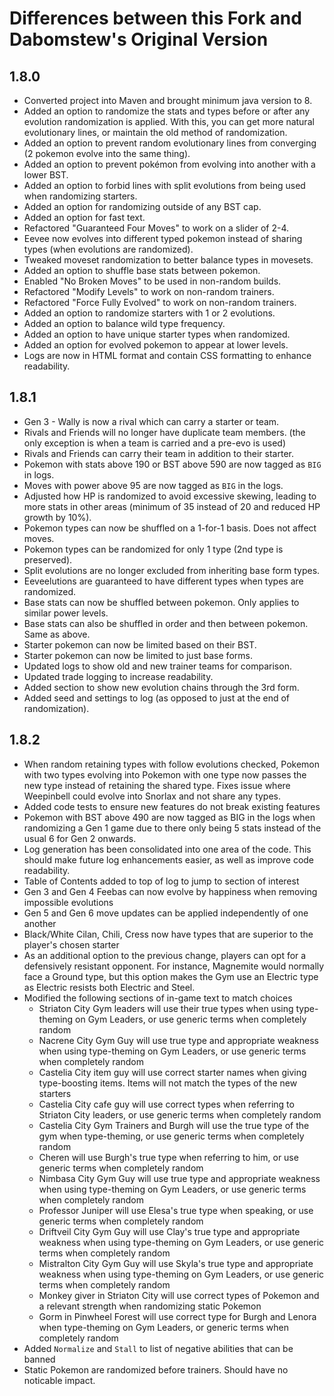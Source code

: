 # Differences between this Fork and Dabomstew's Original Version
## 1.8.0
 * Converted project into Maven and brought minimum java version to 8.
 * Added an option to randomize the stats and types before or after any evolution randomization is applied. With this, you can get more natural evolutionary lines, or maintain the old method of randomization. 
 * Added an option to prevent random evolutionary lines from converging (2 pokemon evolve into the same thing).
 * Added an option to prevent pokémon from evolving into another with a lower BST.
 * Added an option to forbid lines with split evolutions from being used when randomizing starters.
 * Added an option for randomizing outside of any BST cap.
 * Added an option for fast text.
 * Refactored "Guaranteed Four Moves" to work on a slider of 2-4.
 * Eevee now evolves into different typed pokemon instead of sharing types (when evolutions are randomized).
 * Tweaked moveset randomization to better balance types in movesets.
 * Added an option to shuffle base stats between pokemon.
 * Enabled "No Broken Moves" to be used in non-random builds.
 * Refactored "Modify Levels" to work on non-random trainers.
 * Refactored "Force Fully Evolved" to work on non-random trainers.
 * Added an option to randomize starters with 1 or 2 evolutions.
 * Added an option to balance wild type frequency.
 * Added an option to have unique starter types when randomized.
 * Added an option for evolved pokemon to appear at lower levels.
 * Logs are now in HTML format and contain CSS formatting to enhance readability.

 ## 1.8.1
 * Gen 3 - Wally is now a rival which can carry a starter or team.
 * Rivals and Friends will no longer have duplicate team members. (the only exception is when a team is carried and a pre-evo is used)
 * Rivals and Friends can carry their team in addition to their starter.
 * Pokemon with stats above 190 or BST above 590 are now tagged as `BIG` in logs.
 * Moves with power above 95 are now tagged as `BIG` in the logs.
 * Adjusted how HP is randomized to avoid excessive skewing, leading to more stats in other areas (minimum of 35 instead of 20 and reduced HP growth by 10%).
 * Pokemon types can now be shuffled on a 1-for-1 basis. Does not affect moves.
 * Pokemon types can be randomized for only 1 type (2nd type is preserved).
 * Split evolutions are no longer excluded from inheriting base form types.
 * Eeveelutions are guaranteed to have different types when types are randomized.
 * Base stats can now be shuffled between pokemon. Only applies to similar power levels.
 * Base stats can also be shuffled in order and then between pokemon. Same as above.
 * Starter pokemon can now be limited based on their BST.
 * Starter pokemon can now be limited to just base forms.
 * Updated logs to show old and new trainer teams for comparison.
 * Updated trade logging to increase readability.
 * Added section to show new evolution chains through the 3rd form.
 * Added seed and settings to log (as opposed to just at the end of randomization).

 ## 1.8.2
 * When random retaining types with follow evolutions checked, Pokemon with two types evolving into Pokemon with one type now passes the new type instead of retaining the shared type. Fixes issue where Weepinbell could evolve into Snorlax and not share any types.
 * Added code tests to ensure new features do not break existing features
 * Pokemon with BST above 490 are now tagged as BIG in the logs when randomizing a Gen 1 game due to there only being 5 stats instead of the usual 6 for Gen 2 onwards.
 * Log generation has been consolidated into one area of the code. This should make future log enhancements easier, as well as improve code readability.
 * Table of Contents added to top of log to jump to section of interest
 * Gen 3 and Gen 4 Feebas can now evolve by happiness when removing impossible evolutions
 * Gen 5 and Gen 6 move updates can be applied independently of one another
 * Black/White Cilan, Chili, Cress now have types that are superior to the player's chosen starter
 * As an additional option to the previous change, players can opt for a defensively resistant opponent. For instance, Magnemite would normally face a Ground type, but this option makes the Gym use an Electric type as Electric resists both Electric and Steel.
 * Modified the following sections of in-game text to match choices
   * Striaton City Gym leaders will use their true types when using type-theming on Gym Leaders, or use generic terms when completely random
   * Nacrene City Gym Guy will use true type and appropriate weakness when using type-theming on Gym Leaders, or use generic terms when completely random
   * Castelia City item guy will use correct starter names when giving type-boosting items. Items will not match the types of the new starters
   * Castelia City cafe guy will use correct types when referring to Striaton City leaders, or use generic terms when completely random
   * Castelia City Gym Trainers and Burgh will use the true type of the gym when type-theming, or use generic terms when completely random
   * Cheren will use Burgh's true type when referring to him, or use generic terms when completely random
   * Nimbasa City Gym Guy will use true type and appropriate weakness when using type-theming on Gym Leaders, or use generic terms when completely random
   * Professor Juniper will use Elesa's true type when speaking, or use generic terms when completely random
   * Driftveil City Gym Guy will use Clay's true type and appropriate weakness when using type-theming on Gym Leaders, or use generic terms when completely random
   * Mistralton City Gym Guy will use Skyla's true type and appropriate weakness when using type-theming on Gym Leaders, or use generic terms when completely random
   * Monkey giver in Striaton City will use correct types of Pokemon and a relevant strength when randomizing static Pokemon
   * Gorm in Pinwheel Forest will use correct type for Burgh and Lenora when type-theming on Gym Leaders, or generic terms when completely random
 * Added `Normalize` and `Stall` to list of negative abilities that can be banned
 * Static Pokemon are randomized before trainers. Should have no noticable impact.